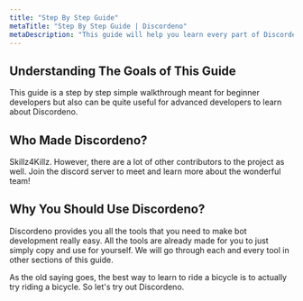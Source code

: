 ```yaml
---
title: "Step By Step Guide"
metaTitle: "Step By Step Guide | Discordeno"
metaDescription: "This guide will help you learn every part of Discordeno, step by step to create your own bot as you wish."
---
```


## Understanding The Goals of This Guide

This guide is a step by step simple walkthrough meant for beginner developers but also can be quite useful for advanced developers to learn about Discordeno.

## Who Made Discordeno?

Skillz4Killz. However, there are a lot of other contributors to the project as well. Join the discord server to meet and learn more about the wonderful team!

## Why You Should Use Discordeno?

Discordeno provides you all the tools that you need to make bot development really easy. All the tools are already made for you to just simply copy and use for yourself. We will go through each and every tool in other sections of this guide.

As the old saying goes, the best way to learn to ride a bicycle is to actually try riding a bicycle. So let's try out Discordeno.
